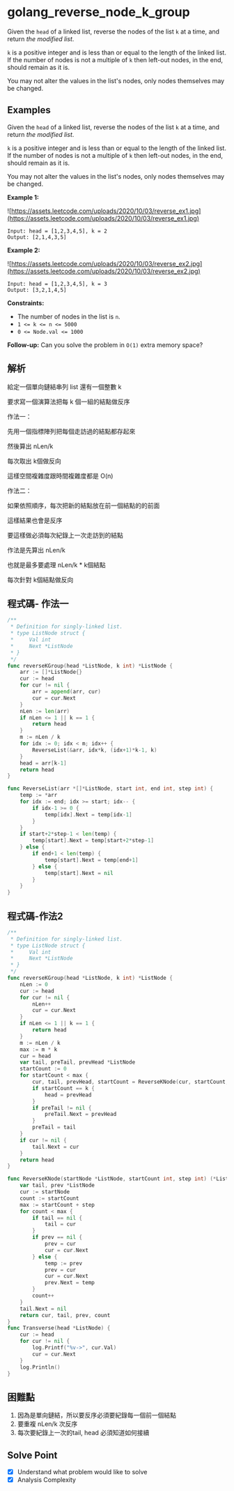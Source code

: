 # golang_reverse_node_k_group

Given the `head` of a linked list, reverse the nodes of the list `k` at a time, and return *the modified list*.

`k` is a positive integer and is less than or equal to the length of the linked list. If the number of nodes is not a multiple of `k` then left-out nodes, in the end, should remain as it is.

You may not alter the values in the list's nodes, only nodes themselves may be changed.

## Examples

Given the `head` of a linked list, reverse the nodes of the list `k` at a time, and return *the modified list*.

`k` is a positive integer and is less than or equal to the length of the linked list. If the number of nodes is not a multiple of `k` then left-out nodes, in the end, should remain as it is.

You may not alter the values in the list's nodes, only nodes themselves may be changed.

**Example 1:**

![https://assets.leetcode.com/uploads/2020/10/03/reverse_ex1.jpg](https://assets.leetcode.com/uploads/2020/10/03/reverse_ex1.jpg)

```
Input: head = [1,2,3,4,5], k = 2
Output: [2,1,4,3,5]

```

**Example 2:**

![https://assets.leetcode.com/uploads/2020/10/03/reverse_ex2.jpg](https://assets.leetcode.com/uploads/2020/10/03/reverse_ex2.jpg)

```
Input: head = [1,2,3,4,5], k = 3
Output: [3,2,1,4,5]

```

**Constraints:**

- The number of nodes in the list is `n`.
- `1 <= k <= n <= 5000`
- `0 <= Node.val <= 1000`

**Follow-up:** Can you solve the problem in `O(1)` extra memory space?

## 解析

給定一個單向鏈結串列 list 還有一個整數 k

要求寫一個演算法把每 k 個一組的結點做反序

作法一：

 先用一個指標陣列把每個走訪過的結點都存起來

然後算出 nLen/k

每次取出 k個做反向

這樣空間複雜度跟時間複雜度都是 O(n)

作法二：

 如果依照順序，每次把新的結點放在前一個結點的的前面

這樣結果也會是反序

要這樣做必須每次紀錄上一次走訪到的結點

作法是先算出 nLen/k

也就是最多要處理 nLen/k * k個結點

每次針對 k個結點做反向

## 程式碼- 作法一

```go
/**
 * Definition for singly-linked list.
 * type ListNode struct {
 *     Val int
 *     Next *ListNode
 * }
 */
func reverseKGroup(head *ListNode, k int) *ListNode {
	arr := []*ListNode{}
	cur := head
	for cur != nil {
		arr = append(arr, cur)
		cur = cur.Next
	}
	nLen := len(arr)
	if nLen <= 1 || k == 1 {
		return head
	}
	m := nLen / k
	for idx := 0; idx < m; idx++ {
		ReverseList(&arr, idx*k, (idx+1)*k-1, k)
	}
	head = arr[k-1]
	return head
}

func ReverseList(arr *[]*ListNode, start int, end int, step int) {
	temp := *arr
	for idx := end; idx >= start; idx-- {
		if idx-1 >= 0 {
			temp[idx].Next = temp[idx-1]
		}
	}
	if start+2*step-1 < len(temp) {
		temp[start].Next = temp[start+2*step-1]
	} else {
		if end+1 < len(temp) {
			temp[start].Next = temp[end+1]
		} else {
			temp[start].Next = nil
		}
	}
}
```

## 程式碼-作法2

```go
/**
 * Definition for singly-linked list.
 * type ListNode struct {
 *     Val int
 *     Next *ListNode
 * }
 */
func reverseKGroup(head *ListNode, k int) *ListNode {
	nLen := 0
	cur := head
	for cur != nil {
		nLen++
		cur = cur.Next
	}
	if nLen <= 1 || k == 1 {
		return head
	}
	m := nLen / k
	max := m * k
	cur = head
	var tail, preTail, prevHead *ListNode
	startCount := 0
	for startCount < max {
		cur, tail, prevHead, startCount = ReverseKNode(cur, startCount, k)
		if startCount == k {
			head = prevHead
		}
		if preTail != nil {
			preTail.Next = prevHead
		}
		preTail = tail
	}
	if cur != nil {
		tail.Next = cur
	}
	return head
}

func ReverseKNode(startNode *ListNode, startCount int, step int) (*ListNode, *ListNode, *ListNode, int) {
	var tail, prev *ListNode
	cur := startNode
	count := startCount
	max := startCount + step
	for count < max {
		if tail == nil {
			tail = cur
		}
		if prev == nil {
			prev = cur
			cur = cur.Next
		} else {
			temp := prev
			prev = cur
			cur = cur.Next
			prev.Next = temp
		}
		count++
	}
	tail.Next = nil
	return cur, tail, prev, count
}
func Transverse(head *ListNode) {
	cur := head
	for cur != nil {
		log.Printf("%v->", cur.Val)
		cur = cur.Next
	}
	log.Println()
}
```

## 困難點

1. 因為是單向鏈結，所以要反序必須要紀錄每一個前一個結點
2. 要重複 nLen/k 次反序
3. 每次要紀錄上一次的tail, head 必須知道如何接續

## Solve Point

- [x]  Understand what problem would like to solve
- [x]  Analysis Complexity